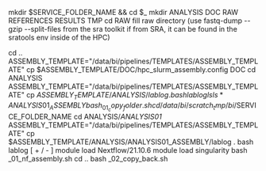 mkdir $SERVICE_FOLDER_NAME && cd $_
mkdir ANALYSIS DOC RAW REFERENCES RESULTS TMP
cd RAW
fill raw directory (use fastq-dump --gzip --split-files from the sra toolkit if from SRA, it can be found in the sratools env inside of the HPC)

cd ..
ASSEMBLY_TEMPLATE="/data/bi/pipelines/TEMPLATES/ASSEMBLY_TEMPLATE"
cp $ASSEMBLY_TEMPLATE/DOC/hpc_slurm_assembly.config DOC
cd ANALYSIS
ASSEMBLY_TEMPLATE="/data/bi/pipelines/TEMPLATES/ASSEMBLY_TEMPLATE"
cp $ASSEMBLY_TEMPLATE/ANALYSIS/lablog .
bash lablog
ls
ls *ANALYSIS01_ASSEMBLY
bash _01_copy_folder.sh
cd /data/bi/scratch_tmp/bi/$SERVICE_FOLDER_NAME
cd ANALYSIS/*ANALYSIS01*
ASSEMBLY_TEMPLATE="/data/bi/pipelines/TEMPLATES/ASSEMBLY_TEMPLATE"
cp $ASSEMBLY_TEMPLATE/ANALYSIS/ANALYSIS01_ASSEMBLY/lablog .
bash lablog [ + / - ]
module load Nextflow/21.10.6
module load singularity
bash _01_nf_assembly.sh
cd ..
bash _02_copy_back.sh

